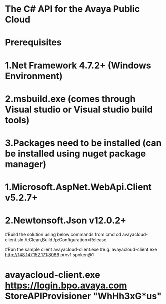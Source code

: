 # The C# API for the Avaya Public Cloud
# Prerequisites 
# 1.Net Framework 4.7.2+ (Windows Environment)
# 2.msbuild.exe (comes through Visual studio or Visual studio build tools)
# 3.Packages need to be installed (can be installed using nuget package manager)
# 	1.Microsoft.AspNet.WebApi.Client v5.2.7+
#	2.Newtonsoft.Json v12.0.2+


#Build the solution using below commands from cmd
cd <path to avayacloud-client.sln>
<Path to msbuild.exe> avayacloud-client.sln /t:Clean,Build /p:Configuration=Release

#Run the sample client 
avayacloud-client.exe <https path to spokenabc> <spokenabcusername> <spokenabcuserpassword>
#e.g. avayacloud-client.exe http://148.147.152.171:8086 prov1 spoken@1 
#     avayacloud-client.exe https://login.bpo.avaya.com StoreAPIProvisioner "WhHh3xG*us" 
